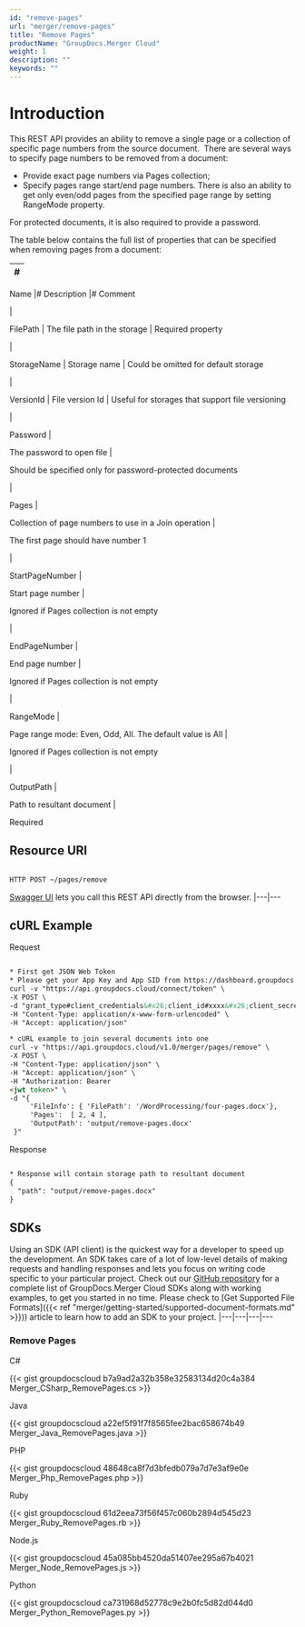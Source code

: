 ```yaml
---
id: "remove-pages"
url: "merger/remove-pages"
title: "Remove Pages"
productName: "GroupDocs.Merger Cloud"
weight: 1
description: ""
keywords: ""
---
```


# Introduction #

This REST API provides an ability to remove a single page or a collection of specific page numbers from the source document. 
There are several ways to specify page numbers to be removed from a document:

* Provide exact page numbers via Pages collection;
* Specify pages range start/end page numbers. There is also an ability to get only even/odd pages from the specified page range by setting RangeMode property.

For protected documents, it is also required to provide a password.

The table below contains the full list of properties that can be specified when removing pages from a document:

|#
|---
Name
|#
Description
|#
Comment

|

FilePath
|
The file path in the storage
|
Required property

|

StorageName
|
Storage name
|
Could be omitted for default storage

|

VersionId
|
File version Id
|
Useful for storages that support file versioning

|

Password
|

The password to open file
|

Should be specified only for password-protected documents

|

Pages
|

Collection of page numbers to use in a Join operation
|

The first page should have number 1

|

StartPageNumber
|

Start page number
|

Ignored if Pages collection is not empty

|

EndPageNumber
|

End page number
|

Ignored if Pages collection is not empty

|

RangeMode
|

Page range mode: Even, Odd, All. The default value is All
|

Ignored if Pages collection is not empty

|

OutputPath
|

 Path to resultant document
|

 Required 

## Resource URI ##

```html

HTTP POST ~/pages/remove

 ```

[Swagger UI](https://apireference.groupdocs.cloud/merger/#/Pages/Remove) lets you call this REST API directly from the browser.
|---|---

## cURL Example ##

 Request
```html

* First get JSON Web Token
* Please get your App Key and App SID from https://dashboard.groupdocs.cloud/#/apps. Kindly place App Key in "client_secret" and App SID in "client_id" argument.
curl -v "https://api.groupdocs.cloud/connect/token" \
-X POST \
-d "grant_type#client_credentials&#x26;client_id#xxxx&#x26;client_secret#xxxx" \
-H "Content-Type: application/x-www-form-urlencoded" \
-H "Accept: application/json"

* cURL example to join several documents into one
curl -v "https://api.groupdocs.cloud/v1.0/merger/pages/remove" \
-X POST \
-H "Content-Type: application/json" \
-H "Accept: application/json" \
-H "Authorization: Bearer
<jwt token>" \
-d "{
     'FileInfo': { 'FilePath': '/WordProcessing/four-pages.docx'},
     'Pages':  [ 2, 4 ],
     'OutputPath': 'output/remove-pages.docx'
 }"
 ```

 Response

```html

* Response will contain storage path to resultant document
{
  "path": "output/remove-pages.docx"
}
 ```

## SDKs ##

Using an SDK (API client) is the quickest way for a developer to speed up the development. An SDK takes care of a lot of low-level details of making requests and handling responses and lets you focus on writing code specific to your particular project. Check out our [GitHub repository](https://github.com/groupdocs-merger-cloud) for a complete list of GroupDocs.Merger Cloud SDKs along with working examples, to get you started in no time. Please check to [Get Supported File Formats]({{< ref "merger/getting-started/supported-document-formats.md" >}})) article to learn how to add an SDK to your project.
|---|---|---|---

### Remove Pages ###

 C#

{{< gist groupdocscloud b7a9ad2a32b358e32583134d20c4a384 Merger_CSharp_RemovePages.cs >}}

 Java

{{< gist groupdocscloud a22ef5f91f7f8565fee2bac658674b49 Merger_Java_RemovePages.java >}}

 PHP

{{< gist groupdocscloud 48648ca8f7d3bfedb079a7d7e3af9e0e Merger_Php_RemovePages.php >}}

 Ruby

{{< gist groupdocscloud 61d2eea73f56f457c060b2894d545d23 Merger_Ruby_RemovePages.rb >}}

 Node.js

{{< gist groupdocscloud 45a085bb4520da51407ee295a67b4021 Merger_Node_RemovePages.js >}}

 Python

{{< gist groupdocscloud ca731968d52778c9e2b0fc5d82d044d0 Merger_Python_RemovePages.py >}}


